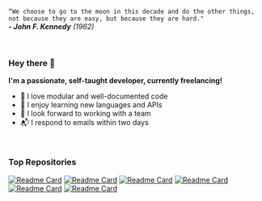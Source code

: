 `“We choose to go to the moon in this decade and do the other things, not because they are easy, but because they are hard."`
<br>
***- John F. Kennedy*** *(1962)*

<br>

### Hey there :wave:

**I'm a passionate, self-taught developer, 
currently freelancing!**
  
- :green_heart: I love modular and well-documented code
- :blue_book: I enjoy learning new languages and APIs
- :couple: I look forward to working with a team
- :mailbox_with_mail: I respond to emails within two days

<br>

### Top Repositories
[![Readme Card](https://github-readme-stats.vercel.app/api/pin/?username=ericballard&repo=cryptotrader&theme=react )](https://github.com/EricBallard/CryptoTrader)
[![Readme Card](https://github-readme-stats.vercel.app/api/pin/?username=ericballard&repo=fishjs&theme=react )](https://github.com/EricBallard/Fishjs)
[![Readme Card](https://github-readme-stats.vercel.app/api/pin/?username=ericballard&repo=humanmouse&theme=react )](https://github.com/EricBallard/HumanMouse)
[![Readme Card](https://github-readme-stats.vercel.app/api/pin/?username=ericballard&repo=sslchat&theme=react )](https://github.com/EricBallard/SSLChat)
[![Readme Card](https://github-readme-stats.vercel.app/api/pin/?username=ericballard&repo=ddosim&theme=react )](https://github.com/EricBallard/DDoSim)
[![Readme Card](https://github-readme-stats.vercel.app/api/pin/?username=ericballard&repo=memorymanipulator&theme=react )](https://github.com/EricBallard/MemoryManipulator)
